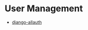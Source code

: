 # User Management

- [django-allauth](https://django-allauth.readthedocs.io/en/latest/installation.html)
